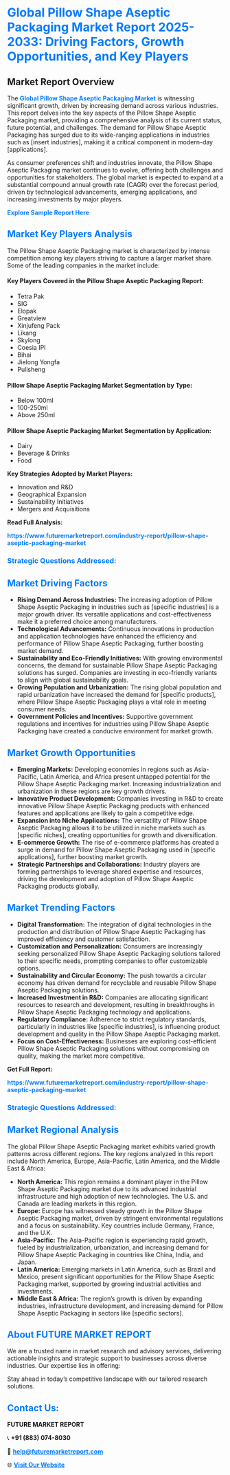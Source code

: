 <h1 style="color: #007BFF;">Global Pillow Shape Aseptic Packaging Market Report 2025-2033: Driving Factors, Growth Opportunities, and Key Players</h1>

<section id="overview">
<h2>Market Report Overview</h2>
<p>The <a href="https://www.futuremarketreport.com/industry-report/pillow-shape-aseptic-packaging-market" style="color: #007BFF; text-decoration: none;"><strong>Global Pillow Shape Aseptic Packaging Market</strong></a> is witnessing significant growth, driven by increasing demand across various industries. This report delves into the key aspects of the Pillow Shape Aseptic Packaging market, providing a comprehensive analysis of its current status, future potential, and challenges. The demand for Pillow Shape Aseptic Packaging has surged due to its wide-ranging applications in industries such as [insert industries], making it a critical component in modern-day [applications].</p>
<p>As consumer preferences shift and industries innovate, the Pillow Shape Aseptic Packaging market continues to evolve, offering both challenges and opportunities for stakeholders. The global market is expected to expand at a substantial compound annual growth rate (CAGR) over the forecast period, driven by technological advancements, emerging applications, and increasing investments by major players.</p>
</section>

<section id="overview">
<p><a href="https://www.futuremarketreport.com/request-sample/reportId=42477" style="color: #007BFF; text-decoration: none;"><strong>Explore Sample Report Here</strong></a></p>
</section>

<section id="key-players">
<h2 style="color: #007BFF;">Market Key Players Analysis</h2>
<p>The Pillow Shape Aseptic Packaging market is characterized by intense competition among key players striving to capture a larger market share. Some of the leading companies in the market include:</p>
<h4>Key Players Covered in the Pillow Shape Aseptic Packaging Report:</h4>
<ul><li>Tetra Pak</li><li>SIG</li><li>Elopak</li><li>Greatview</li><li>Xinjufeng Pack</li><li>Likang</li><li>Skylong</li><li>Coesia IPI</li><li>Bihai</li><li>Jielong Yongfa</li><li>Pulisheng</li></ul>
<h4>Pillow Shape Aseptic Packaging Market Segmentation by Type:</h4>
<ul><li>Below 100ml</li><li>100-250ml</li><li>Above 250ml</li></ul>

<h4>Pillow Shape Aseptic Packaging Market Segmentation by Application:</h4>
<ul><li>Dairy</li><li>Beverage &amp; Drinks</li><li>Food</li></ul>
<p><strong>Key Strategies Adopted by Market Players:</strong></p>
<ul>
<li>Innovation and R&D</li>
<li>Geographical Expansion</li>
<li>Sustainability Initiatives</li>
<li>Mergers and Acquisitions</li>
</ul>
</section>

<section>
<p><strong>Read Full Analysis: </strong></p><a href="https://www.futuremarketreport.com/industry-report/pillow-shape-aseptic-packaging-market" style="color: #007BFF; text-decoration: none;"><strong>https://www.futuremarketreport.com/industry-report/pillow-shape-aseptic-packaging-market</strong></a>
<h3 style="color: #007BFF;">Strategic Questions Addressed:</h3>
</section>

<section id="driving-factors">
<h2 style="color: #007BFF;">Market Driving Factors</h2>
<ul>
<li><strong>Rising Demand Across Industries:</strong> The increasing adoption of Pillow Shape Aseptic Packaging in industries such as [specific industries] is a major growth driver. Its versatile applications and cost-effectiveness make it a preferred choice among manufacturers.</li>
<li><strong>Technological Advancements:</strong> Continuous innovations in production and application technologies have enhanced the efficiency and performance of Pillow Shape Aseptic Packaging, further boosting market demand.</li>
<li><strong>Sustainability and Eco-Friendly Initiatives:</strong> With growing environmental concerns, the demand for sustainable Pillow Shape Aseptic Packaging solutions has surged. Companies are investing in eco-friendly variants to align with global sustainability goals.</li>
<li><strong>Growing Population and Urbanization:</strong> The rising global population and rapid urbanization have increased the demand for [specific products], where Pillow Shape Aseptic Packaging plays a vital role in meeting consumer needs.</li>
<li><strong>Government Policies and Incentives:</strong> Supportive government regulations and incentives for industries using Pillow Shape Aseptic Packaging have created a conducive environment for market growth.</li>
</ul>
</section>

<section id="growth-opportunities">
<h2 style="color: #007BFF;">Market Growth Opportunities</h2>
<ul>
<li><strong>Emerging Markets:</strong> Developing economies in regions such as Asia-Pacific, Latin America, and Africa present untapped potential for the Pillow Shape Aseptic Packaging market. Increasing industrialization and urbanization in these regions are key growth drivers.</li>
<li><strong>Innovative Product Development:</strong> Companies investing in R&D to create innovative Pillow Shape Aseptic Packaging products with enhanced features and applications are likely to gain a competitive edge.</li>
<li><strong>Expansion into Niche Applications:</strong> The versatility of Pillow Shape Aseptic Packaging allows it to be utilized in niche markets such as [specific niches], creating opportunities for growth and diversification.</li>
<li><strong>E-commerce Growth:</strong> The rise of e-commerce platforms has created a surge in demand for Pillow Shape Aseptic Packaging used in [specific applications], further boosting market growth.</li>
<li><strong>Strategic Partnerships and Collaborations:</strong> Industry players are forming partnerships to leverage shared expertise and resources, driving the development and adoption of Pillow Shape Aseptic Packaging products globally.</li>
</ul>
</section>

<section id="trending-factors">
<h2 style="color: #007BFF;">Market Trending Factors</h2>
<ul>
<li><strong>Digital Transformation:</strong> The integration of digital technologies in the production and distribution of Pillow Shape Aseptic Packaging has improved efficiency and customer satisfaction.</li>
<li><strong>Customization and Personalization:</strong> Consumers are increasingly seeking personalized Pillow Shape Aseptic Packaging solutions tailored to their specific needs, prompting companies to offer customizable options.</li>
<li><strong>Sustainability and Circular Economy:</strong> The push towards a circular economy has driven demand for recyclable and reusable Pillow Shape Aseptic Packaging solutions.</li>
<li><strong>Increased Investment in R&D:</strong> Companies are allocating significant resources to research and development, resulting in breakthroughs in Pillow Shape Aseptic Packaging technology and applications.</li>
<li><strong>Regulatory Compliance:</strong> Adherence to strict regulatory standards, particularly in industries like [specific industries], is influencing product development and quality in the Pillow Shape Aseptic Packaging market.</li>
<li><strong>Focus on Cost-Effectiveness:</strong> Businesses are exploring cost-efficient Pillow Shape Aseptic Packaging solutions without compromising on quality, making the market more competitive.</li>
</ul>
</section>

<section>
<p><strong>Get Full Report: </strong></p><a href="https://www.futuremarketreport.com/industry-report/pillow-shape-aseptic-packaging-market" style="color: #007BFF; text-decoration: none;"><strong>https://www.futuremarketreport.com/industry-report/pillow-shape-aseptic-packaging-market</strong></a>
<h3 style="color: #007BFF;">Strategic Questions Addressed:</h3>
</section>


<section id="regional-analysis">
<h2 style="color: #007BFF;">Market Regional Analysis</h2>
<p>The global Pillow Shape Aseptic Packaging market exhibits varied growth patterns across different regions. The key regions analyzed in this report include North America, Europe, Asia-Pacific, Latin America, and the Middle East & Africa:</p>
<ul>
<li><strong>North America:</strong> This region remains a dominant player in the Pillow Shape Aseptic Packaging market due to its advanced industrial infrastructure and high adoption of new technologies. The U.S. and Canada are leading markets in this region.</li>
<li><strong>Europe:</strong> Europe has witnessed steady growth in the Pillow Shape Aseptic Packaging market, driven by stringent environmental regulations and a focus on sustainability. Key countries include Germany, France, and the U.K.</li>
<li><strong>Asia-Pacific:</strong> The Asia-Pacific region is experiencing rapid growth, fueled by industrialization, urbanization, and increasing demand for Pillow Shape Aseptic Packaging in countries like China, India, and Japan.</li>
<li><strong>Latin America:</strong> Emerging markets in Latin America, such as Brazil and Mexico, present significant opportunities for the Pillow Shape Aseptic Packaging market, supported by growing industrial activities and investments.</li>
<li><strong>Middle East & Africa:</strong> The region’s growth is driven by expanding industries, infrastructure development, and increasing demand for Pillow Shape Aseptic Packaging in sectors like [specific sectors].</li>
</ul>
</section>

<footer>
<h2 style="color: #007BFF;">About FUTURE MARKET REPORT</h2>
<p>We are a trusted name in market research and advisory services, delivering actionable insights and strategic support to businesses across diverse industries. Our expertise lies in offering:</p>

<p>Stay ahead in today’s competitive landscape with our tailored research solutions.</p>

<h2 style="color: #007BFF;">Contact Us:</h2>
<p><strong>FUTURE MARKET REPORT</strong></p>
<p>📞 <strong>+91 (883) 074-8030</strong></p>
<p>📧 <strong><a href="mailto:help@futuremarketreport.com" style="color: #007BFF;">help@futuremarketreport.com</a></strong></p>
<p>🌐 <strong><a href="https://www.futuremarketreport.com/" style="color: #007BFF;">Visit Our Website</a></strong></p>
</footer>